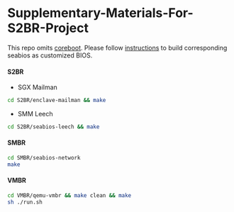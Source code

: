 # Supplementary-Materials-For-S2BR-Project

This repo omits [coreboot](https://github.com/coreboot/coreboot). Please follow [instructions](https://www.coreboot.org/SeaBIOS) to build corresponding seabios as customized BIOS.

#### S2BR

- SGX Mailman

```sh
cd S2BR/enclave-mailman && make
```

- SMM Leech

```sh
cd S2BR/seabios-leech && make
```

#### SMBR

```sh
cd SMBR/seabios-network
make
```

#### VMBR

```sh
cd VMBR/qemu-vmbr && make clean && make
sh ./run.sh
```
